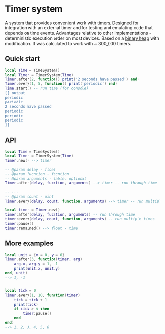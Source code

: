 # Timer system
A system that provides convenient work with timers. Designed for integration with an external timer and for testing and emulating code that depends on time events. Advantages relative to other implementations - deterministic execution order on most devices. Based on a [binary heap](https://github.com/Tieske/binaryheap.lua) with modification. It was calculated to work with ~ 300_000 timers.
## Quick start
```lua
local Time = TimeSystem()
local Timer = TimerSystem(Time)
Timer.after(2, function() print('2 seconds have passed') end)
Timer.every(1, 5, function() print('periodic') end)
Time.start() -- run time (for console)
[[ output
periodic
periodic
2 seconds have passed
periodic
periodic
periodic
]]
```
## API
```lua
local Time = TimeSystem()
local Timer = TimerSystem(Time)
Timer.new() --> timer

-- @param delay - float
-- @param fucntion - fucntion
-- @param arguments - table, optional
Timer.after(delay, fucntion, arguments) --> timer -- run through time

-- ...
-- @param count - uint
Timer.every(delay, count, function, arguments) --> timer -- run multiple times
```
```lua
local timer = Timer.new()
timer:after(delay, fucntion, arguments) -- run through time
timer:every(delay, count, function, arguments) -- run multiple times
timer:pause()
timer:remained() --> float - time
```
## More examples
```lua
local unit = {x = 0, y = 0}
Timer.after(3, function(timer, arg)
	arg.x, arg.y = 1, -1
	print(unit.x, unit.y)
end, unit)
--> 1, -1


local tick = 0
Timer.every(1, 10, function(timer)
	tick = tick + 1
	print(tick)
	if tick > 5 then
		timer:pause()
	end
end)
--> 1, 2, 3, 4, 5, 6
```